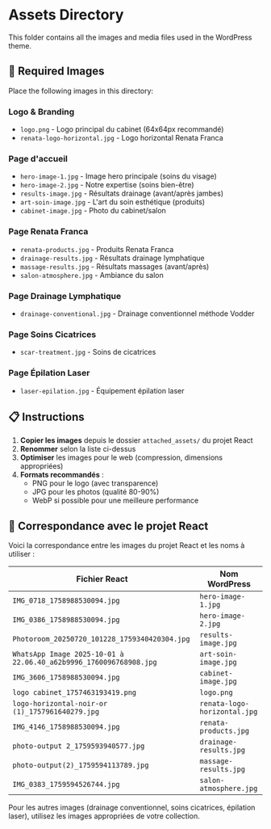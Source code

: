 # Assets Directory

This folder contains all the images and media files used in the WordPress theme.

## 📸 Required Images

Place the following images in this directory:

### Logo & Branding
- `logo.png` - Logo principal du cabinet (64x64px recommandé)
- `renata-logo-horizontal.jpg` - Logo horizontal Renata Franca

### Page d'accueil
- `hero-image-1.jpg` - Image hero principale (soins du visage)
- `hero-image-2.jpg` - Notre expertise (soins bien-être)
- `results-image.jpg` - Résultats drainage (avant/après jambes)
- `art-soin-image.jpg` - L'art du soin esthétique (produits)
- `cabinet-image.jpg` - Photo du cabinet/salon

### Page Renata Franca
- `renata-products.jpg` - Produits Renata Franca
- `drainage-results.jpg` - Résultats drainage lymphatique
- `massage-results.jpg` - Résultats massages (avant/après)
- `salon-atmosphere.jpg` - Ambiance du salon

### Page Drainage Lymphatique
- `drainage-conventional.jpg` - Drainage conventionnel méthode Vodder

### Page Soins Cicatrices
- `scar-treatment.jpg` - Soins de cicatrices

### Page Épilation Laser
- `laser-epilation.jpg` - Équipement épilation laser

## 📋 Instructions

1. **Copier les images** depuis le dossier `attached_assets/` du projet React
2. **Renommer** selon la liste ci-dessus
3. **Optimiser** les images pour le web (compression, dimensions appropriées)
4. **Formats recommandés** :
   - PNG pour le logo (avec transparence)
   - JPG pour les photos (qualité 80-90%)
   - WebP si possible pour une meilleure performance

## 🔄 Correspondance avec le projet React

Voici la correspondance entre les images du projet React et les noms à utiliser :

| Fichier React | Nom WordPress |
|---------------|---------------|
| `IMG_0718_1758988530094.jpg` | `hero-image-1.jpg` |
| `IMG_0386_1758988530094.jpg` | `hero-image-2.jpg` |
| `Photoroom_20250720_101228_1759340420304.jpg` | `results-image.jpg` |
| `WhatsApp Image 2025-10-01 à 22.06.40_a62b9996_1760096768908.jpg` | `art-soin-image.jpg` |
| `IMG_3606_1758988530094.jpg` | `cabinet-image.jpg` |
| `logo cabinet_1757463193419.png` | `logo.png` |
| `logo-horizontal-noir-or (1)_1757961640279.jpg` | `renata-logo-horizontal.jpg` |
| `IMG_4146_1758988530094.jpg` | `renata-products.jpg` |
| `photo-output 2_1759593940577.jpg` | `drainage-results.jpg` |
| `photo-output(2)_1759594113789.jpg` | `massage-results.jpg` |
| `IMG_0383_1759594526744.jpg` | `salon-atmosphere.jpg` |

Pour les autres images (drainage conventionnel, soins cicatrices, épilation laser), utilisez les images appropriées de votre collection.
